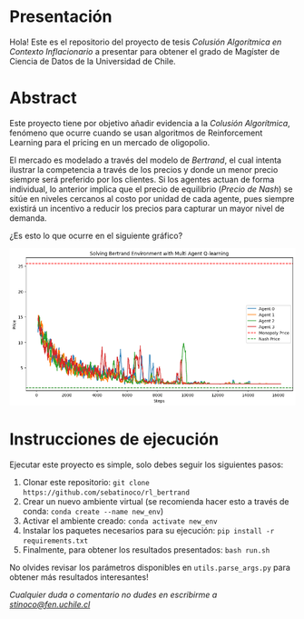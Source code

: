 # Presentación

Hola! Este es el repositorio del proyecto de tesis *Colusión Algorítmica en Contexto Inflacionario* a presentar para obtener el grado de Magíster de Ciencia de Datos de la Universidad de Chile. 

# Abstract

Este proyecto tiene por objetivo añadir evidencia a la *Colusión Algorítmica*, fenómeno que ocurre cuando se usan algoritmos de Reinforcement Learning para el pricing en un mercado de oligopolio. 

El mercado es modelado a través del modelo de *Bertrand*, el cual intenta ilustrar la competencia a través de los precios y donde un menor precio siempre será preferido por los clientes. Si los agentes actuan de forma individual, lo anterior implica que el precio de equilibrio (*Precio de Nash*) se sitúe en niveles cercanos al costo por unidad de cada agente, pues siempre existirá un incentivo a reducir los precios para capturar un mayor nivel de demanda. 

¿Es esto lo que ocurre en el siguiente gráfico?

![Screenshot](plots/Bertrand/Bertrand_N-4_lr-0.5_k-1.png)

# Instrucciones de ejecución

Ejecutar este proyecto es simple, solo debes seguir los siguientes pasos:
1. Clonar este repositorio: `git clone https://github.com/sebatinoco/rl_bertrand`
2. Crear un nuevo ambiente virtual (se recomienda hacer esto a través de conda: `conda create --name new_env`)
3. Activar el ambiente creado: `conda activate new_env`
4. Instalar los paquetes necesarios para su ejecución: `pip install -r requirements.txt`
5. Finalmente, para obtener los resultados presentados: `bash run.sh`

No olvides revisar los parámetros disponibles en `utils.parse_args.py` para obtener más resultados interesantes!

*Cualquier duda o comentario no dudes en escribirme a stinoco@fen.uchile.cl*
